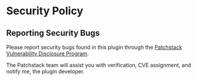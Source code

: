 # Security Policy

## Reporting Security Bugs

Please report security bugs found in this plugin through the [Patchstack Vulnerability Disclosure Program](https://patchstack.com/database/vdp/yoast-comment-hacks). 

The Patchstack team will assist you with verification, CVE assignment, and notify me, the plugin developer.
